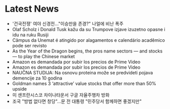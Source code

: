 # Latest News
-  '건국전쟁' 여야 신경전…"이승만을 존경?" 나얼에 비난 폭주
-  Olaf Scholz i Donald Tusk kažu da su Trumpove izjave izuzetno opasne i idu na ruku Rusiji
-  Câmpus da Unemat é atingido por alagamentos e calendário acadêmico pode ser revisto
-  As the Year of the Dragon begins, the pros name sectors — and stocks — to play the Chinese market
-  Amazon es demandada por subir los precios de Prime Video
-  Amazon es demandada por subir los precios de Prime Video
-  NAUČNA STUDIJA: Na osnovu proteina može se predvideti pojava demencije za 10 godina
-  Goldman names 3 ‘attractive’ value stocks that offer more than 50% upside
-  미 샌프란시스코 차이나타운서 구글 자율주행차 방화
-  조국 "방법 없다면 창당"…문 전 대통령 "민주당서 함께하면 좋겠지만"
